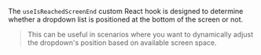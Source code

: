 The `useIsReachedScreenEnd` custom React hook is designed to determine whether a dropdown list is positioned at the bottom of the screen or not.

> This can be useful in scenarios where you want to dynamically adjust the dropdown's position based on available screen space.
